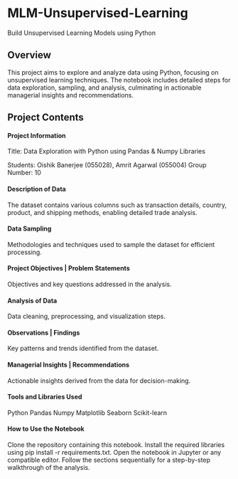 # MLM-Unsupervised-Learning
Build Unsupervised Learning Models using Python

## Overview
This project aims to explore and analyze data using Python, focusing on unsupervised learning techniques. The notebook includes detailed steps for data exploration, sampling, and analysis, culminating in actionable managerial insights and recommendations.

## Project Contents
#### **Project Information**

Title: Data Exploration with Python using Pandas & Numpy Libraries

Students: Oishik Banerjee (055028), Amrit Agarwal (055004)
Group Number: 10

#### **Description of Data**

The dataset contains various columns such as transaction details, country, product, and shipping methods, enabling detailed trade analysis.

#### **Data Sampling**

Methodologies and techniques used to sample the dataset for efficient processing.

#### **Project Objectives | Problem Statements**

Objectives and key questions addressed in the analysis.

#### **Analysis of Data**

Data cleaning, preprocessing, and visualization steps.

#### **Observations | Findings**

Key patterns and trends identified from the dataset.

#### **Managerial Insights | Recommendations**

Actionable insights derived from the data for decision-making.

#### **Tools and Libraries Used**
Python
Pandas
Numpy
Matplotlib
Seaborn
Scikit-learn

#### **How to Use the Notebook**
Clone the repository containing this notebook.
Install the required libraries using pip install -r requirements.txt.
Open the notebook in Jupyter or any compatible editor.
Follow the sections sequentially for a step-by-step walkthrough of the analysis.
